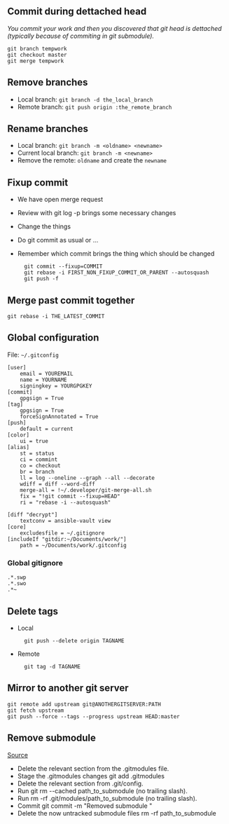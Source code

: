 ## Commit during dettached head

_You commit your work and then you discovered that git head is dettached (typically because of commiting in git submodule)._

```
git branch tempwork
git checkout master
git merge tempwork
```

## Remove branches

- Local branch: `git branch -d the_local_branch`
- Remote branch: `git push origin :the_remote_branch`

## Rename branches

- Local branch: `git branch -m <oldname> <newname>`
- Current local branch: `git branch -m <newname>`
- Remove the remote: `oldname` and create the `newname`

## Fixup commit

- We have open merge request
- Review with git log -p brings some necessary changes
- Change the things
- Do git commit as usual or …
- Remember which commit brings the thing which should be changed

		git commit --fixup=COMMIT
		git rebase -i FIRST_NON_FIXUP_COMMIT_OR_PARENT --autosquash
		git push -f

## Merge past commit together

	git rebase -i THE_LATEST_COMMIT

## Global configuration

File: `~/.gitconfig`

	[user]
		email = YOUREMAIL
		name = YOURNAME
		signingkey = YOURGPGKEY
	[commit]
		gpgsign = True
	[tag]
		gpgsign = True
		forceSignAnnotated = True
	[push]
		default = current
	[color]
		ui = true
	[alias]
		st = status
		ci = commint
		co = checkout
		br = branch
		ll = log --oneline --graph --all --decorate
		wdiff = diff --word-diff
		merge-all = !~/.developer/git-merge-all.sh
		fix = "!git commit --fixup=HEAD"
		ri = "rebase -i --autosquash"

	[diff "decrypt"]
		textconv = ansible-vault view
	[core]
		excludesfile = ~/.gitignore
	[includeIf "gitdir:~/Documents/work/"]
		path = ~/Documents/work/.gitconfig


### Global gitignore

```
.*.swp
.*.swo
.*~
```

## Delete tags

- Local

		git push --delete origin TAGNAME

- Remote

		git tag -d TAGNAME

## Mirror to another git server

	git remote add upstream git@ANOTHERGITSERVER:PATH
	git fetch upstream
	git push --force --tags --progress upstream HEAD:master

## Remove submodule

[Source](https://gist.github.com/myusuf3/7f645819ded92bda6677)

- Delete the relevant section from the .gitmodules file.
- Stage the .gitmodules changes git add .gitmodules
- Delete the relevant section from .git/config.
- Run git rm --cached path_to_submodule (no trailing slash).
- Run rm -rf .git/modules/path_to_submodule (no trailing slash).
- Commit git commit -m "Removed submodule "
- Delete the now untracked submodule files rm -rf path_to_submodule
